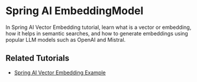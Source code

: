 # Spring AI EmbeddingModel

In Spring AI Vector Embedding tutorial, learn what is a vector or embedding, how it helps in semantic searches, and how to generate embeddings using popular LLM models such as OpenAI and Mistral.

## Related Tutorials

- [Spring AI Vector Embedding Example](https://howtodoinjava.com/spring-ai/vector-embedding-example/)